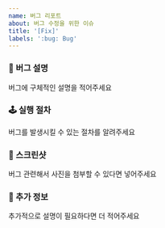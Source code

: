 ```yaml
---
name: 버그 리포트
about: 버그 수정을 위한 이슈
title: '[Fix]'
labels: ':bug: Bug'
---
```


### 🚨 버그 설명

버그에 구체적인 설명을 적어주세요

### 🕹 실행 절차

버그를 발생시킬 수 있는 절차를 알려주세요

### 📸 스크린샷

버그 관련해서 사진을 첨부할 수 있다면 넣어주세요

### 🔎 추가 정보

추가적으로 설명이 필요하다면 더 적어주세요
